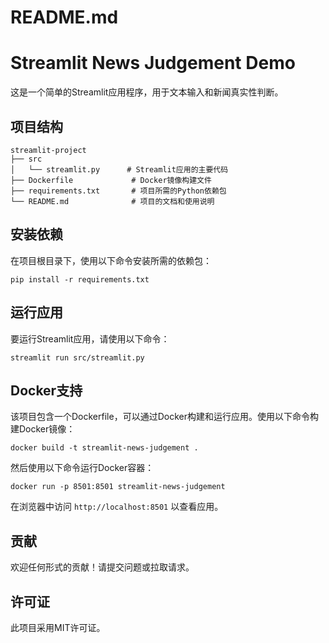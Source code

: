 # README.md

# Streamlit News Judgement Demo

这是一个简单的Streamlit应用程序，用于文本输入和新闻真实性判断。

## 项目结构

```
streamlit-project
├── src
│   └── streamlit.py      # Streamlit应用的主要代码
├── Dockerfile             # Docker镜像构建文件
├── requirements.txt       # 项目所需的Python依赖包
└── README.md              # 项目的文档和使用说明
```

## 安装依赖

在项目根目录下，使用以下命令安装所需的依赖包：

```
pip install -r requirements.txt
```

## 运行应用

要运行Streamlit应用，请使用以下命令：

```
streamlit run src/streamlit.py
```

## Docker支持

该项目包含一个Dockerfile，可以通过Docker构建和运行应用。使用以下命令构建Docker镜像：

```
docker build -t streamlit-news-judgement .
```

然后使用以下命令运行Docker容器：

```
docker run -p 8501:8501 streamlit-news-judgement
```

在浏览器中访问 `http://localhost:8501` 以查看应用。

## 贡献

欢迎任何形式的贡献！请提交问题或拉取请求。

## 许可证

此项目采用MIT许可证。